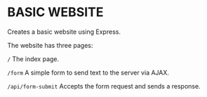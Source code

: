 # BASIC WEBSITE

Creates a basic website using Express.

The website has three pages:

`/` The index page.

`/form` A simple form to send text to the server via AJAX.

`/api/form-submit` Accepts the form request and sends a response.